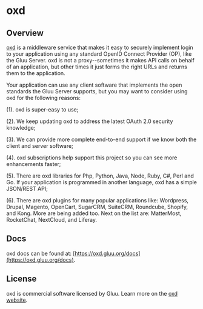 # oxd

## Overview 
[oxd](https://oxd.gluu.org) is a middleware service that makes it easy to securely implement login to your application using any standard OpenID Connect Provider (OP), like the Gluu Server. oxd is not a proxy--sometimes it makes API calls on behalf of an application, but other times it just forms the right URLs and returns them to the application.

Your application can use any client software that implements the open standards the Gluu Server supports, but you may want to consider using oxd for the following reasons:

(1). oxd is super-easy to use;

(2). We keep updating oxd to address the latest OAuth 2.0 security knowledge;

(3). We can provide more complete end-to-end support if we know both the client and server software;

(4). oxd subscriptions help support this project so you can see more enhancements faster;

(5). There are oxd libraries for Php, Python, Java, Node, Ruby, C#, Perl and Go. If your application is programmed in another language, oxd has a simple JSON/REST API;

(6). There are oxd plugins for many popular applications like: Wordpress, Drupal, Magento, OpenCart, SugarCRM, SuiteCRM, Roundcube, Shopify, and Kong. More are being added too. Next on the list are: MatterMost, RocketChat, NextCloud, and Liferay.

## Docs
oxd docs can be found at: [https://oxd.gluu.org/docs](https://oxd.gluu.org/docs).   

## License
oxd is commercial software licensed by Gluu. Learn more on the [oxd website](https://oxd.gluu.org).

